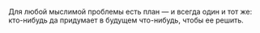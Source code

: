 Для любой мыслимой проблемы есть план — и всегда один и тот же: кто-нибудь да придумает в будущем что-нибудь, чтобы ее решить.
